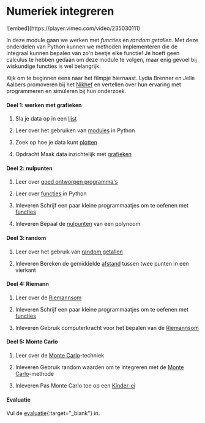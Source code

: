 # Numeriek integreren

<div class="embed-float">
![embed](https://player.vimeo.com/video/235030111)
</div>

In deze module gaan we werken met *functies* en *random getallen*. Met deze onderdelen van Python kunnen we methoden implementeren die de integraal kunnen bepalen van zo'n beetje elke functie! Je hoeft geen calculus te hebben gedaan om deze module te volgen, maar enig gevoel bij wiskundige functies is wel belangrijk.

Kijk om te beginnen eens naar het filmpje hiernaast. Lydia Brenner en Jelle Aalbers promoveren bij het [Nikhef](http://www.nikhef.nl/) en vertellen over hun ervaring met programmeren en simuleren bij hun onderzoek.

#### Deel 1: werken met grafieken

1. Sla je data op in een [lijst](/python/lijsten)

2. Leer over het gebruiken van [modules](/python/modules) in Python

3. Zoek op hoe je data kunt [plotten](/technieken/plot)

4. <span class="badge badge-secondary">Opdracht</span> Maak data inzichtelijk met [grafieken](/integreren/grafieken)

#### Deel 2: nulpunten

1. Leer over [goed ontworpen programma's](/naslag/designgids)

2. Leer over [functies](/python/functies) in Python

3. <span class="badge badge-secondary">Inleveren</span> Schrijf een paar kleine programmaatjes om te oefenen met [functies](/practice/functies)

4. <span class="badge badge-secondary">Inleveren</span> Bepaal de [nulpunten](/integreren/nulpunten) van een polynoom

#### Deel 3: random

1. Leer over het gebruik van [random getallen](/technieken/random)

2. <span class="badge badge-secondary">Inleveren</span> Bereken de gemiddelde [afstand](/integreren/afstand) tussen twee punten in een vierkant

<!-- 3. <span class="badge badge-secondary">Inleveren</span> Analyseer met een [histogram](/integreren/histogram) de uitvoer van de `random`-functie -->

#### Deel 4: Riemann

1. Leer over de [Riemannsom](/technieken/riemannsom)

2. <span class="badge badge-secondary">Inleveren</span> Schrijf een paar kleine programmaatjes om te oefenen met [functies](/practice/toepassen)

3. <span class="badge badge-secondary">Inleveren</span> Gebruik computerkracht voor het bepalen van de [Riemannsom](/integreren/riemann)

#### Deel 5: Monte Carlo

1. Leer over de [Monte Carlo](/technieken/monte-carlo)-techniek

2. <span class="badge badge-secondary">Inleveren</span> Gebruik random waarden om te integreren met de [Monte Carlo](/integreren/monte-carlo)-methode

3. <span class="badge badge-secondary">Inleveren</span> Pas Monte Carlo toe op een [Kinder-ei](/integreren/ei)

#### Evaluatie

Vul de [evaluatie](https://goo.gl/forms/vp6PApzx9a2dXtCI2){:target="_blank"} in.

